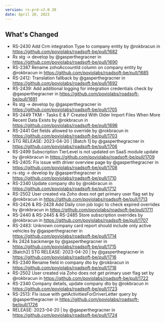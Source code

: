 ```yaml
---
version: rs-prd-v2.0.30
date: April 20, 2023
---
```


## What's Changed
* RS-2430 Add Crm integration Type to company entity by @rokbracun in https://github.com/poviolabs/roadsoft-be/pull/1682
* Rs stg -> develop by @gasperthegracner in https://github.com/poviolabs/roadsoft-be/pull/1690
* RS-2387 Rename zohoAccountId column on company entity by @rokbracun in https://github.com/poviolabs/roadsoft-be/pull/1685
* RS-2412: Translation fallback by @gasperthegracner in https://github.com/poviolabs/roadsoft-be/pull/1692
* RS-2439: Add additional logging for integration credentials check by @gasperthegracner in https://github.com/poviolabs/roadsoft-be/pull/1691
* Rs stg -> develop by @gasperthegracner in https://github.com/poviolabs/roadsoft-be/pull/1705
* RS-2449 TKM - Tasks E & F Created With Older Import Files When More Recent Data Exists by @rokbracun in https://github.com/poviolabs/roadsoft-be/pull/1696
* RS-2441 Get fields allowed to override by @rokbracun in https://github.com/poviolabs/roadsoft-be/pull/1703
* STG RELEASE: 2023-04-20 | [Batch 1] by @gasperthegracner in https://github.com/poviolabs/roadsoft-be/pull/1706
* RS-2499 Subscription TierLevel is not updated on SaaS module update by @rokbracun in https://github.com/poviolabs/roadsoft-be/pull/1709
* RS-2405: Fix issue with driver overview page by @gasperthegracner in https://github.com/poviolabs/roadsoft-be/pull/1708
* rs-stg -> develop by @gasperthegracner in https://github.com/poviolabs/roadsoft-be/pull/1710
* RS-2340 Update company dto by @rokbracun in https://github.com/poviolabs/roadsoft-be/pull/1712
* RS-2502 User created via Zoho does not get primary user flag set by @rokbracun in https://github.com/poviolabs/roadsoft-be/pull/1713
* RS-2426 & RS-2428 Add Daily cron job logic to check expired overrides by @rokbracun in https://github.com/poviolabs/roadsoft-be/pull/1711
* RS-2440 & RS-2445 & RS-2485 Store subscription overrides by @rokbracun in https://github.com/poviolabs/roadsoft-be/pull/1707
* RS-2483: Unknown company card report should include only active vehicles by @gasperthegracner in https://github.com/poviolabs/roadsoft-be/pull/1714
* Rs 2424 backmerge by @gasperthegracner in https://github.com/poviolabs/roadsoft-be/pull/1715
* [Batch2] STG RELEASE: 2023-04-20 | by @gasperthegracner in https://github.com/poviolabs/roadsoft-be/pull/1716
* RS-2340 Rename field in company dto by @rokbracun in https://github.com/poviolabs/roadsoft-be/pull/1718
* RS-2502 User created via Zoho does not get primary user flag set by @rokbracun in https://github.com/poviolabs/roadsoft-be/pull/1722
* RS-2340 Company details, update company dto by @rokbracun in https://github.com/poviolabs/roadsoft-be/pull/1723
* RS-2513: FIx issue with getActivitiesForDriverLetter query by @gasperthegracner in https://github.com/poviolabs/roadsoft-be/pull/1726
* RELEASE: 2023-04-20 | by @gasperthegracner in https://github.com/poviolabs/roadsoft-be/pull/1724